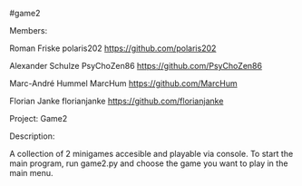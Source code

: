 #game2

Members:

Roman Friske 
polaris202
https://github.com/polaris202

Alexander Schulze
PsyChoZen86
https://github.com/PsyChoZen86

Marc-André Hummel
MarcHum
https://github.com/MarcHum

Florian Janke
florianjanke
https://github.com/florianjanke



Project: Game2

Description:

A collection of 2 minigames accesible and playable via console.
To start the main program, run game2.py and choose the game you want to play in the main menu.
